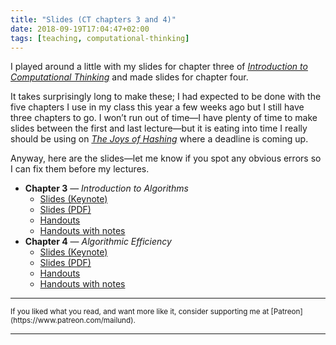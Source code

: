 ```yaml
---
title: "Slides (CT chapters 3 and 4)"
date: 2018-09-19T17:04:47+02:00
tags: [teaching, computational-thinking]
---
```


I played around a little with my slides for chapter three of [*Introduction to Computational Thinking*](https://leanpub.com/comp-thinking) and made slides for chapter four.

It takes surprisingly long to make these; I had expected to be done with the five chapters I use in my class this year a few weeks ago but I still have three chapters to go. I won’t run out of time—I have plenty of time to make slides between the first and last lecture—but it is eating into time I really should be using on [*The Joys of Hashing*](https://amzn.to/2pngZQ0) where a deadline is coming up.

Anyway, here are the slides—let me know if you spot any obvious errors so I can fix them before my lectures.

- **Chapter 3** — *Introduction to Algorithms*
	- [Slides (Keynote)](https://bit.ly/2xmDIQE)
	- [Slides (PDF)](https://bit.ly/2MNLYhe)
	- [Handouts](https://bit.ly/2D9ORta)
	- [Handouts with notes](https://bit.ly/2QHe94P)
- **Chapter 4** — *Algorithmic Efficiency*
	- [Slides (Keynote)](https://bit.ly/2QJpktO)
	- [Slides (PDF)](https://bit.ly/2MMqYYf)
	- [Handouts](https://bit.ly/2MMrky3)
	- [Handouts with notes](https://bit.ly/2PMMJcA)

<hr/>
<small>If you liked what you read, and want more like it, consider supporting me at [Patreon](https://www.patreon.com/mailund).</small>
<hr/>
